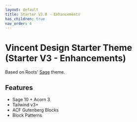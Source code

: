 ```yaml
---
layout: default
title: Starter V3.0 - Enhancements
has_children: true
nav_order: 4
---
```


# Vincent Design Starter Theme (Starter V3 - Enhancements)

Based on Roots' [Sage](https://roots.io/sage/) theme.

## Features

* Sage 10 + Acorn 3
* Tailwind v3+
* ACF Gutenberg Blocks
* Block Patterns
